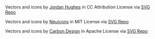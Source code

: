 Vectors and icons by <a href="https://www.figma.com/@designer?ref=svgrepo.com" target="_blank">Jordan Hughes</a> in CC Attribution License via <a href="https://www.svgrepo.com/" target="_blank">SVG Repo</a>

Vectors and icons by <a href="https://github.com/neuicons/neu?ref=svgrepo.com" target="_blank">Neuicons</a> in MIT License via <a href="https://www.svgrepo.com/" target="_blank">SVG Repo</a>

Vectors and icons by <a href="https://github.com/carbon-design-system/carbon?ref=svgrepo.com" target="_blank">Carbon Design</a> in Apache License via <a href="https://www.svgrepo.com/" target="_blank">SVG Repo</a>


